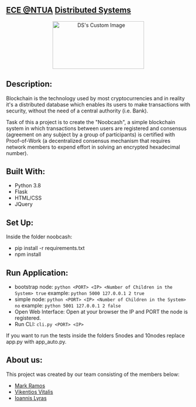 ## [ECE @NTUA](https://www.ece.ntua.gr/en/undergraduate/info) [Distributed Systems](https://www.ece.ntua.gr/en/undergraduate/courses/3377)

<p align="center">
  <img src="https://user-images.githubusercontent.com/62433719/209676755-2f18ca15-2743-4383-920f-a25d3b962c3f.png"
alt="DS's Custom Image" width="250" height="130" />
</p>

## Description: 
Blockchain is the technology used by most cryptocurrencies and in reality it's a distributed database which enables its users to make transactions with security, without the need of a central authority (i.e. Bank).

Task of this a project is to create the "Noobcash", a simple blockchain system in which transactions
between users are registered and consensus (agreement on any subject by a group of participants) is certified with Proof-of-Work (a decentralized consensus mechanism that requires network members to expend effort in solving an encrypted hexadecimal number).

## Built With:
* Python 3.8
* Flask
* HTML/CSS
* JQuery

## Set Up:
Inside the folder noobcash:
* pip install -r requirements.txt
* npm install

## Run Application:
* bootstrap node: ``python <PORT> <IP> <Number of Children in the System> true``
 example: ``python 5000 127.0.0.1 2 true``
* simple node: ``python <PORT> <IP> <Number of Children in the System> no``
 example: ``python 5001 127.0.0.1 2 false``
* Open Web Interface: Open at your browser the IP and PORT the node is registered.
* Run CLI: ``cli.py <PORT> <IP>``

If you want to run the tests inside the folders 5nodes and 10nodes replace app.py with app_auto.py.

## About us:
This project was created by our team consisting of the members below:
- [Mark Ramos](https://github.com/MarkRamosS)
- [Vikentios Vitalis](https://github.com/VikentiosVitalis)
- [Ioannis Lyras](https://github.com/ioannislyras98)